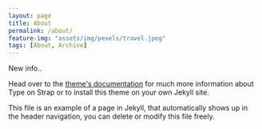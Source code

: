 ```yaml
---
layout: page
title: About
permalink: /about/
feature-img: "assets/img/pexels/travel.jpeg"
tags: [About, Archive]
---
```

New info..

Head over to the [theme's documentation](https://github.io/sylhare/Type-on-Strap) for much more information about Type on Strap or to install this theme on your own Jekyll site.

This file is an example of a page in Jekyll, that automatically shows up in the header navigation, you can delete or modify this file freely.
 
